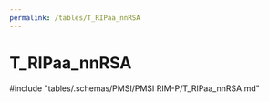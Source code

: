 ```yaml
---
permalink: /tables/T_RIPaa_nnRSA
---
```

# T_RIPaa_nnRSA
<!-- SPDX-License-Identifier: MPL-2.0 -->

<!-- ATTENTION : Ne pas supprimer ou modifier la ligne ci-dessous -->
#include "tables/.schemas/PMSI/PMSI RIM-P/T_RIPaa_nnRSA.md"
<!-- ATTENTION : Ne pas supprimer ou modifier la ligne ci-dessus -->
